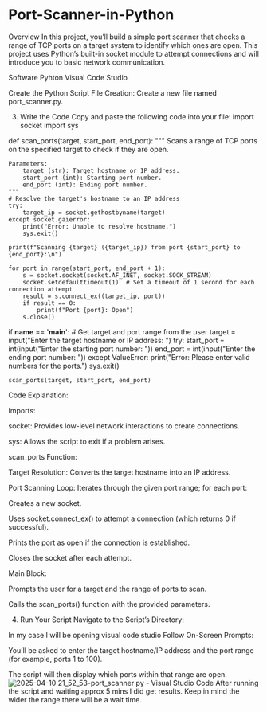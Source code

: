 # Port-Scanner-in-Python
Overview
In this project, you’ll build a simple port scanner that checks a range of TCP ports on a target system to identify which ones are open. This project uses Python’s built-in socket module to attempt connections and will introduce you to basic network communication.

Software 
Pyhton 
Visual Code Studio 

Create the Python Script
File Creation: Create a new file named port_scanner.py.

3. Write the Code
Copy and paste the following code into your file:
import socket
import sys

def scan_ports(target, start_port, end_port):
    """
    Scans a range of TCP ports on the specified target to check if they are open.
    
    Parameters:
        target (str): Target hostname or IP address.
        start_port (int): Starting port number.
        end_port (int): Ending port number.
    """
    # Resolve the target's hostname to an IP address
    try:
        target_ip = socket.gethostbyname(target)
    except socket.gaierror:
        print("Error: Unable to resolve hostname.")
        sys.exit()

    print(f"Scanning {target} ({target_ip}) from port {start_port} to {end_port}:\n")
    
    for port in range(start_port, end_port + 1):
        s = socket.socket(socket.AF_INET, socket.SOCK_STREAM)
        socket.setdefaulttimeout(1)  # Set a timeout of 1 second for each connection attempt
        result = s.connect_ex((target_ip, port))
        if result == 0:
            print(f"Port {port}: Open")
        s.close()

if __name__ == '__main__':
    # Get target and port range from the user
    target = input("Enter the target hostname or IP address: ")
    try:
        start_port = int(input("Enter the starting port number: "))
        end_port = int(input("Enter the ending port number: "))
    except ValueError:
        print("Error: Please enter valid numbers for the ports.")
        sys.exit()
    
    scan_ports(target, start_port, end_port)
Code Explanation:

Imports:

socket: Provides low-level network interactions to create connections.

sys: Allows the script to exit if a problem arises.

scan_ports Function:

Target Resolution: Converts the target hostname into an IP address.

Port Scanning Loop: Iterates through the given port range; for each port:

Creates a new socket.

Uses socket.connect_ex() to attempt a connection (which returns 0 if successful).

Prints the port as open if the connection is established.

Closes the socket after each attempt.

Main Block:

Prompts the user for a target and the range of ports to scan.

Calls the scan_ports() function with the provided parameters.

4. Run Your Script
Navigate to the Script’s Directory:

In my case I will be opening visual code studio 
Follow On-Screen Prompts:

You’ll be asked to enter the target hostname/IP address and the port range (for example, ports 1 to 100).

The script will then display which ports within that range are open.
![2025-04-10 21_52_53-port_scanner py - Visual Studio Code](https://github.com/user-attachments/assets/5291b750-18be-4970-b3ca-af27ebae8150)
After running the script and waiting approx 5 mins I did get results. 
Keep in mind the wider the range there will be a wait time. 
